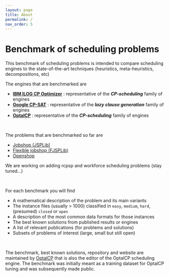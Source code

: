```yaml
---
layout: page
title: About
permalink: /
nav_order: 5
---
```


# Benchmark of scheduling problems

This benchmark of scheduling problems is intended to compare scheduling engines to the state-of-the-art techniques (heuristics, meta-heuristics, decompositions, etc)

The engines that are benchmarked are
- [**IBM ILOG CP Optimizer**](https://www.ibm.com/products/ilog-cplex-optimization-studio/cplex-cp-optimizer) : representative of the ***CP-scheduling*** family of engines
- [**Google CP-SAT**](https://developers.google.com/optimization) : representative of the ***lazy clause generation*** family of engines
- [**OptalCP**](https://optalcp.com) : representative of the ***CP-scheduling*** family of engines


<br/>

The problems that are benchmarked so far are
- [Jobshop (JSPLib)](https://github.com/ScheduleOpt/benchmarks/tree/main/jobshop)
- [Flexible jobshop (FJSPLib)](https://github.com/ScheduleOpt/benchmarks/tree/main/flexible%20jobshop)
- [Openshop](https://github.com/ScheduleOpt/benchmarks/tree/main/openshop)

We are working on adding rcpsp and workforce scheduling problems (stay tuned...)

<br/>

For each benchmark you will find
- A mathematical description of the problem and its main variants
- The instance files (usually > 1000) classified in `easy`, `medium`, `hard`, (presumed) `closed` or `open`
- A description of the most common data formats for those instances
- The best known solutions from published results or engines 
- A list of relevant publications (for problems and solutions)
- Subsets of problems of interest (large, small but still open)

<br/>

The benchmark, best known solutions, repository and website are maintained by [OptalCP](https://optalcp.org) that is also the editor of the OptalCP scheduling engine. The benchmark was initially meant as a training dataset for OptalCP tuning and was subsequently made public.
